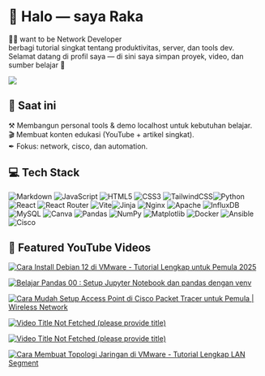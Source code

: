 # 👋 Halo — saya Raka

👨‍💻 want to be Network Developer <br/>
berbagi tutorial singkat tentang produktivitas, server, dan tools dev.  <br/>
Selamat datang di profil saya — di sini saya simpan proyek, video, dan sumber belajar 🙌 <br/>

![](https://github-readme-stats.vercel.app/api?username=rakaMain&theme=dark&hide_border=false&include_all_commits=false&count_private=false)<br/>

## 🔭 Saat ini

⚒ Membangun personal tools & demo localhost untuk kebutuhan belajar. <br/>
🎬 Membuat konten edukasi (YouTube + artikel singkat). <br/>
✒ Fokus: network, cisco, dan automation. <br/>
    
## 💻 Tech Stack

![Markdown](https://img.shields.io/badge/markdown-%23000000.svg?style=for-the-badge&logo=markdown&logoColor=white) ![JavaScript](https://img.shields.io/badge/javascript-%23323330.svg?style=for-the-badge&logo=javascript&logoColor=%23F7DF1E) ![HTML5](https://img.shields.io/badge/html5-%23E34F26.svg?style=for-the-badge&logo=html5&logoColor=white) ![CSS3](https://img.shields.io/badge/css3-%231572B6.svg?style=for-the-badge&logo=css3&logoColor=white) ![TailwindCSS](https://img.shields.io/badge/tailwindcss-%2338B2AC.svg?style=for-the-badge&logo=tailwind-css&logoColor=white)![Python](https://img.shields.io/badge/python-3670A0?style=for-the-badge&logo=python&logoColor=ffdd54)  ![React](https://img.shields.io/badge/react-%2320232a.svg?style=for-the-badge&logo=react&logoColor=%2361DAFB) ![React Router](https://img.shields.io/badge/React_Router-CA4245?style=for-the-badge&logo=react-router&logoColor=white) ![Vite](https://img.shields.io/badge/vite-%23646CFF.svg?style=for-the-badge&logo=vite&logoColor=white)![Jinja](https://img.shields.io/badge/jinja-white.svg?style=for-the-badge&logo=jinja&logoColor=black) ![Nginx](https://img.shields.io/badge/nginx-%23009639.svg?style=for-the-badge&logo=nginx&logoColor=white) ![Apache](https://img.shields.io/badge/apache-%23D42029.svg?style=for-the-badge&logo=apache&logoColor=white) ![InfluxDB](https://img.shields.io/badge/InfluxDB-22ADF6?style=for-the-badge&logo=InfluxDB&logoColor=white) ![MySQL](https://img.shields.io/badge/mysql-4479A1.svg?style=for-the-badge&logo=mysql&logoColor=white) ![Canva](https://img.shields.io/badge/Canva-%2300C4CC.svg?style=for-the-badge&logo=Canva&logoColor=white) ![Pandas](https://img.shields.io/badge/pandas-%23150458.svg?style=for-the-badge&logo=pandas&logoColor=white) ![NumPy](https://img.shields.io/badge/numpy-%23013243.svg?style=for-the-badge&logo=numpy&logoColor=white) ![Matplotlib](https://img.shields.io/badge/Matplotlib-%23ffffff.svg?style=for-the-badge&logo=Matplotlib&logoColor=black) ![Docker](https://img.shields.io/badge/docker-%230db7ed.svg?style=for-the-badge&logo=docker&logoColor=white) ![Ansible](https://img.shields.io/badge/ansible-%231A1918.svg?style=for-the-badge&logo=ansible&logoColor=white) ![Cisco](https://img.shields.io/badge/cisco-%23049fd9.svg?style=for-the-badge&logo=cisco&logoColor=black) 

## 🎥 Featured YouTube Videos
[![Cara Install Debian 12 di VMware - Tutorial Lengkap untuk Pemula 2025](https://ytcards.demolab.com/?id=wXIEJ8ZV_c8&title=Cara+Install+Debian+12+di+VMware+-+Tutorial+Lengkap+untuk+Pemula+2025&lang=en&timestamp=1753290000&background_color=%230d1117&title_color=%23ffffff&stats_color=%23dedede&max_title_lines=1&width=250&border_radius=5&duration=436 "Cara Install Debian 12 di VMware - Tutorial Lengkap untuk Pemula 2025")](https://youtu.be/wXIEJ8ZV_c8?si=EQQ1ehX3NpS83UrN)

[![Belajar Pandas 00 : Setup Jupyter Notebook dan pandas dengan venv](https://ytcards.demolab.com/?id=I6YB5xnHpYw&title=Belajar+Pandas+00+%3A+Setup+Jupyter+Notebook+dan+pandas+dengan+venv&lang=en&timestamp=1753290000&background_color=%230d1117&title_color=%23ffffff&stats_color=%23dedede&max_title_lines=1&width=250&border_radius=5 "Belajar Pandas 00 : Setup Jupyter Notebook dan pandas dengan venv")](https://youtu.be/I6YB5xnHpYw?si=HbHK1wLxo9oJa3uB)

[![Cara Mudah Setup Access Point di Cisco Packet Tracer untuk Pemula | Wireless Network](https://ytcards.demolab.com/?id=p70B8xhbKNs&title=Cara+Mudah+Setup+Access+Point+di+Cisco+Packet+Tracer+untuk+Pemula+%7C+Wireless+Network&lang=en&timestamp=1753290000&background_color=%230d1117&title_color=%23ffffff&stats_color=%23dedede&max_title_lines=1&width=250&border_radius=5 "Cara Mudah Setup Access Point di Cisco Packet Tracer untuk Pemula | Wireless Network")](https://youtu.be/p70B8xhbKNs?si=N94Pe4BxiNI0T4nj)

[![Video Title Not Fetched (please provide title)](https://ytcards.demolab.com/?id=sZGBaXVn3KU&title=Video+Title+Not+Fetched+(please+provide+title)&lang=en&timestamp=1753290000&background_color=%230d1117&title_color=%23ffffff&stats_color=%23dedede&max_title_lines=1&width=250&border_radius=5 "Video Title Not Fetched (please provide title)")](https://youtu.be/sZGBaXVn3KU?si=qBdcJ8FsG20-E7nE)

[![Video Title Not Fetched (please provide title)](https://ytcards.demolab.com/?id=1ZvA0sqyO8A&title=Video+Title+Not+Fetched+(please+provide+title)&lang=en&timestamp=1753290000&background_color=%230d1117&title_color=%23ffffff&stats_color=%23dedede&max_title_lines=1&width=250&border_radius=5 "Video Title Not Fetched (please provide title)")](https://youtu.be/1ZvA0sqyO8A?si=UHaUcD5GKuEQ1ZNQ)

[![Cara Membuat Topologi Jaringan di VMware - Tutorial Lengkap LAN Segment](https://ytcards.demolab.com/?id=QL0U1dD57IE&title=Cara+Membuat+Topologi+Jaringan+di+VMware+-+Tutorial+Lengkap+LAN+Segment&lang=en&timestamp=1753290000&background_color=%230d1117&title_color=%23ffffff&stats_color=%23dedede&max_title_lines=1&width=250&border_radius=5 "Cara Membuat Topologi Jaringan di VMware - Tutorial Lengkap LAN Segment")](https://youtu.be/QL0U1dD57IE?si=unhwkrsosY9Y_P9x)


